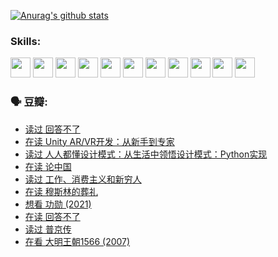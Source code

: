 
[![Anurag's github stats](https://github-readme-stats.vercel.app/api?username=w940853815)](https://github.com/anuraghazra/github-readme-stats)

### Skills:

<code><img height="32" src="https://cdn.jsdelivr.net/npm/simple-icons@v5/icons/python.svg"></code>
<code><img height="32" src="https://cdn.jsdelivr.net/npm/simple-icons@v5/icons/javascript.svg"></code>
<code><img height="32" src="https://cdn.jsdelivr.net/npm/simple-icons@v5/icons/django.svg"></code>
<code><img height="32" src="https://cdn.jsdelivr.net/npm/simple-icons@v5/icons/flask.svg"></code>
<code><img height="32" src="https://cdn.jsdelivr.net/npm/simple-icons@v5/icons/vuetify.svg"></code>
<code><img height="32" src="https://cdn.jsdelivr.net/npm/simple-icons@v5/icons/git.svg"></code>
<code><img height="32" src="https://cdn.jsdelivr.net/npm/simple-icons@v5/icons/docker.svg"></code>
<code><img height="32" src="https://cdn.jsdelivr.net/npm/simple-icons@v5/icons/postgresql.svg"></code>
<code><img height="32" src="https://cdn.jsdelivr.net/npm/simple-icons@v5/icons/elasticsearch.svg"></code>
<code><img height="32" src="https://cdn.jsdelivr.net/npm/simple-icons@v5/icons/macos.svg"></code>
<code><img height="32" src="https://cdn.jsdelivr.net/npm/simple-icons@v5/icons/linux.svg"></code>

### 🗣 豆瓣:

<!-- DOUBAN-ACTIVITIES:START -->
- [读过 回答不了](https://www.douban.com/people/136069238/status/3812155932/?_i=48887513)
- [在读 Unity AR/VR开发：从新手到专家](https://www.douban.com/people/136069238/status/3810864648/?_i=48887513)
- [读过 人人都懂设计模式：从生活中领悟设计模式：Python实现](https://www.douban.com/people/136069238/status/3806334005/?_i=48887513)
- [在读 论中国](https://www.douban.com/people/136069238/status/3805671678/?_i=48887513)
- [读过 工作、消费主义和新穷人](https://www.douban.com/people/136069238/status/3803834644/?_i=48887514)
- [在读 穆斯林的葬礼](https://www.douban.com/people/136069238/status/3802824932/?_i=48887514)
- [想看 功勋‎ (2021)](https://www.douban.com/people/136069238/status/3802127044/?_i=48887514)
- [在读 回答不了](https://www.douban.com/people/136069238/status/3802078489/?_i=48887514)
- [读过 普京传](https://www.douban.com/people/136069238/status/3802076688/?_i=48887514)
- [在看 大明王朝1566‎ (2007)](https://www.douban.com/people/136069238/status/3800275133/?_i=48887514)
<!-- DOUBAN-ACTIVITIES:END -->
<!--
**w940853815/w940853815** is a ✨ _special_ ✨ repository because its `README.md` (this file) appears on your GitHub profile.

Here are some ideas to get you started:

- 🔭 I’m currently working on ...
- 🌱 I’m currently learning ...
- 👯 I’m looking to collaborate on ...
- 🤔 I’m looking for help with ...
- 💬 Ask me about ...
- 📫 How to reach me: ...
- 😄 Pronouns: ...
- ⚡ Fun fact: ...
-->
